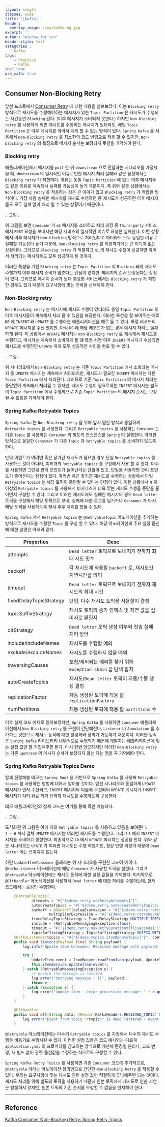 ```yaml
--- 
layout: single
classes: wide
title: "[Kafka] "
header:
  overlay_image: /img/kafka-bg.jpg
excerpt: ''
author: "window_for_sun"
header-style: text
categories :
  - Kafka
tags:
    - Practice
    - Kafka
toc: true
use_math: true
---
```


## Consumer Non-Blocking Retry
앞선 포스트에서 [Consumer Retry]()
에 대한 내용을 살펴보았다. 
이는 `Blocking retry` 방식으로 재시도를 수행해야하는 메시지가 있는 `Topic Partition` 은 
재시도가 수행되는 시간동안 `Blocking` 된다. (이후 메시지가 소비되지 못한다.)
하지만 `Non-blocking retry` 를 사용하게 되면 재시도를 수행하는 메시지가 있더라도, 
해당 `Topic Partition` 은 이후 메시지를 이어서 처리 할 수 있는 방식이 있다. 
`Spring Kafka` 를 사용해서 `Non-blocking retry` 를 최소한의 코드 변경으로 적용 할 수 있지만, 
`Non-blocking retry` 의 특징으로 메시지 순서는 보장되지 못함을 기억해야 한다.  


### Blocking retry
애플리케이션에서 메시지를 `poll` 한 뒤 `downstream` 으로 전달하는 시나리오를 가정했을 때, 
`downstream` 의 일시적인 이슈로인한 메시지 처리 실패와 같은 상황에서는 `Blocking retry` 가 적합하다. 
이유는 동일 `Topic Partition` 에 있는 이후 메시지들도 같은 이유로 계속해서 실패될 가능성이 높기 때문이다. 
즉 위와 같은 상황에서는 `Non-blocking retry` 를 적용하는 것은 큰 이미가 없고 `Blocking retry` 가 적합한 방식이다. 
가장 처음 실패한 메시지를 재시도 수행하던 중 재시도가 성공하면 이후 메시지들도 모두 실패 없이 처리 될 수 있는 상황이기 때문이다.  

.. 그림 ..

위 그림을 보면 `Consumer` 가 `m1` 메시지를 소비하고
처리 과정 중 `Third-party` 서비스에서 `POST` 요청을 보내지만 해당 서비스의 일시적인 이슈로 요청은 실패한다. 
이런 상황에서 이후 메시지가 `Non-blocking` 방식으로 처리된다고 하더라도 모두 동일한 이유로 실패할 가능성이 높기 때문에, 
`Non-blocking retry` 를 적용하기에는 큰 이득이 없는 상황이다. 
그러므로 `Blocking retry` 가 적절하고 `m1` 의 재시도 수행이 성공하면 이어서 처리되는 메시지들도 모두 성공하게 될 것이다.  

이러한 특성을 가진 `Blocking retry` 는 `Topic Partition` 이 `Blocking` 돼어 재시도 수행까지 이후 메시지 소비가 멈춘다는 단점이 있지만, 
메시지의 순서 보장된다는 장점이 있다. 
그러므로 메시지 순서가 보다 중요한 서비스에서는 `Blocking retry` 가 적합한 경우도 있기 때문에 요구사항에 맞는 전략을 선택해야 한다.  


### Non-Blocking retry
`Non-Blocking retry` 는 메시지에 재시도 수행이 있더라도 동일 `Topic Partition` 의 이후 메시지들이 계속해서 처리 될 수 있음을 보장한다. 
이러한 특성을 잘 보여주는 예로 `DB` 에 `INSERT` 와 `UPDATE` 를 수행하는 애플리케이션을 예로 들 수 있다. 
특정 레코드의 `UPDATE` 메시지를 수신 했지만, 아직 `DB` 에 해당 레코드가 없는 경우 메시지 처리는 실패하게 된다. 
이 상황에서 `UPDATE` 메시지는 `Non-Blocking retry` 로 계속해서 재시도를 수행하고, 
메시지는 계속해서 소비하게 될 떄 특정 시점 이후 `INSERT` 메시지가 수신되면 재시도를 수행하던 `UPDATE` 까지 모두 성공적인 처리를 완료 할 수 있다.  

.. 그림 ..

위 시나리오에서 `Non-Blocking retry` 는 기존 `Topic Partition` 에서 소비되는 메시지 중 `UPDATE` 메시지는 계속해서 처리되지만, 
재시도가 필요한 `INSERT` 메시지는 다른 `Topic Partition` 에서 처리된다. 
그러므로 기존 `Topic Partition` 의 메시지 처리는 중단없이 계속해서 처리될 수 있지만, 
재시도 수행이 필요로하는 `INSERT` 메시지는 별도의 `Topic Partition` 에서 수행되므로 기존 `Topic Partition` 의 
메시지 순서는 보장될 수 없음을 기억해야 한다.



### Spring Kafka Retryable Topics
`Spring Kafka` 는 `Non-Blocking retry` 을 위해 앞서 말한 방식과 동일하게 `Retryable topics` 를 사용한다. 
그리고 `Retryable topics` 를 사용하는 `Consumer` 는 기존 `Topic` 를 사용하는 `Consumer` 와 
별도의 인스턴스를 `Spring` 이 실행한다. 
이러한 방식으로 동일한 `Consumer` 가 기존 `Topic` 과 `Retryable topics` 를 소비하지 않도록 한다.  

만약 이벤트가 여려번 혹은 장기간 재시도가 필요한 경우 단일 `Retryable topics` 를 사용하는 것이 아니라, 
여러개의 `Retryable topics` 를 구성해서 사용 할 수 있다. 
다수를 사용하면 그만큼 관리 포인트가 늘어난다는 단점이 있고, 단일을 사용하면 관리 포인트가 줄어든다는 장잠이 있다. 
여러번 혹은 장기간 재시도를 수행하는 상황에서 단일 `Retryable topics` 는 해당 토픽이 중단될 수 있다는 단점이 있다. 
이런 상황에서 `N` 개 이상의 `Retryable topics` 를 사용해서 비지니스에 더욱 맞는 재시도 수행을 중단을 줄이면서 구성할 수 있다. 
그리고 이러한 재시도에도 실패한 메시지의 경우 `Dead letter` 토픽을 구성해서 해당 토픽으로 보내,
실패에 대한 로그를 남기거나 `Consumer` 가 다시 해당 토픽을 사용하도록 해서 추후 처리를 만들 수 있다.  


`Spring Kafka` 에서 `Retryable topics` 는 `@RetryableTopic` 어노케이션을 추가하는 방식으로 
재시도를 수행할 `Topic` 를 구성 할 수 있다. 
해당 어노테이션의 주요 설정 옵션에 대한 설명은 아래와 같다.  

Properties|Desc
---|---
attempts|`Dead letter` 토픽으로 보내지기 전까지 최대 시도 횟수
backoff|각 재시도에 적용할 `backoff` 로, 재시도간 지연시간을 의미
timeout|`Dead letter` 토픽으로 보내지기 전까지 재시도의 최대 시간
fixedDelayTopicStrategy|단일, 다수 재시도 토픽을 사용할지 결정
topicSuffixStrategy|재시도 토픽의 증가 인덱스 및 지연 값을 접미사로 붙일지
dltStrategy|`Dead letter` 토픽 생성 여부와 전송 실패 처리 방안
include/includeNames|재시도를 수행할 예외
exclude/excludeNames|재시도를 수행하지 않을 예외
traversingCauses|포함/제외되는 예외를 찾기 위해 `exception chain` 을 탐색 할지
autoCreateTopics|재시도/`Dead letter` 토픽이 자동/수동 생성 결정
replicationFactor|자동 생성된 토픽에 적용 할 `replicationFactory`
numPartitions|재동 생성된 토픽에 적용 할 `partitions` 수


이후 실제 코드 예제로 알아보겠지만,
`Spring Kafka` 를 사용하면 `Consumer` 애플리케이션에서 `Non-Blocking retry` 를 구현이 간단해진다.
`Listener` 나 `Annotation` 을 추가하는 것만으로 재시도 동작에 대한 활성화와 정의가 가능하기 때문이다.
이러한 동작은 `Spring Kafka` 라이브러리 내부적으로 수행되기 때문에 개발자는 애플리케이션에 맞는 설정 값만 잘 기입해주면 된다.
다시 한번 언급하지만 이러한 `Non-Blocking retry` 는 기존 `upstream` 의 메시지 순서가 보장되지 않는 다는 점을 꼭 기억해야 한다.



### Spring Kafka Retryable Topics Demo
함께 진행해볼 데모는 `Spring Boot` 을 기반으로 `Spring Kafka` 를 사용해
`Retryable topics` 를 사용하는 방법에 대해서 알아볼 것이다. 
앞선 시나리오와 동일하게 `UPDATE` 메시지가 먼저 수신되고, `INSERT` 메시지닥 다음에 수신되어
`UPDATE` 메시지가 `INSERT` 메시지가 처리 완료 되기 전까지 재시도를 수행하도록 구성한다.  

데모 애플리케이션의 상세 코드는 []()
여기를 통해 확인 가능하다.  

.. 그림 ..

도식화된 위 그림은 여러 개의 `Retryable topics` 를 사용하고 있음을 보여준다.  
`1 ~ 6` 까지 걸쳐 `UPDATE` 메시지는 여러번 재시도를 수행한다. 
그리고 `8` 에서 `INSERT` 메시지를 소비하고 생성한다. 
최종적으로 `10` 에서 `UPDATE` 메시지는 성공을 한다. 
위와 같은 시나리오는 `UPATE` 가 여러번 재시도는 수행 하였지만, 
정상 반영 되었기 때문에 `Dead letter` 에는 쓰여지지 않는다.  

하단 `UpdateItemConsumer` 클래스는 위 시나리오를 구현한 코드이 예이다.  
`@KafkaListener` 어노테이션에 해당 `Consumer` 가 사용할 토픽을 설한다.
그리고 `@Retryable` 어노테이션에는 재시도 동작에 대한 설정 값들을 기제한다. 
마지막으로 `@DltHandler` 어노테이션을 사용해서 `Dead letter` 에 대한 처리를 수행하는데, 
현재 코드에서는 로깅만 수행한다.  

```java
    @RetryableTopic(
            attempts = "#{'${demo.retry.maxRetryAttempts}'}",
            autoCreateTopics = "#{'${demo.retry.autoCreateRetryTopics}'}",
            backoff = @Backoff(delayExpression = "#{'${demo.retry.retryIntervalMilliseconds}'}",
                    multiplierExpression = "#{'${demo.retry.retryBackoffMultiplier}'}"),
            fixedDelayTopicStrategy = FixedDelayStrategy.MULTIPLE_TOPICS,
            include = {RetryableMessagingException.class},
            timeout = "#{'${demo.retry.maxRetryDurationMilliseconds}'}",
            topicSuffixingStrategy = TopicSuffixingStrategy.SUFFIX_WITH_INDEX_VALUE)
    @KafkaListener(topics = "#{'${demo.topics.itemUpdateTopic}'}", containerFactory = "kafkaListenerContainerFactory")
    public void listen(@Payload final String payload) {
        log.info("Update Item Consumer: Received message with payload: " + payload);

        try {
            UpdateItem event = JsonMapper.readFromJson(payload, UpdateItem.class);
            this.itemService.updateItem(event);
        } catch (RetryableMessagingException e) {
            // Ensure the message is retried.
            log.error("Retrying message : {}", payload);
            throw e;
        } catch (Exception e) {
            log.error("Update item - error processing message: " + e.getMessage());
        }
    }

    @DltHandler
    public void dlt(String data, @Header(KafkaHeaders.RECEIVED_TOPIC) String topic) {
        log.error("Event from topic "+topic+" is dead lettered - event:" + data);
    }
```  

`@Retryable` 어노테이션에는 다수의 `Retryable topics` 를 지정해서 다수의 재시도 수행을 비동기로 수행시킬 수 있다. 
이러한 설정 값들은 코드 예시와는 다르게 `application.yaml` 의 프로피터를 참고하는 방식으로 개선해 환경별 분리나, 
코드 변경, 재 빌드 없이 관련 옵션값을 수정하는 식으로도 구성할 수 있다.  

`Spring Kafka Retry Topics` 를 사용하면 기존 `Consumer` 코드에 추가적으로, 
`@Retryable` 이라는 어노테이션 정의만으로 간단한 `Non-Blocking Retry` 를 적용할 수 있다. 
우리는 요구사항에 맞는 재시도 관련 설정 값만 적절하게 튜닝해주면 되는 것이다. 
재시도 처리를 위해 별도의 토픽을 사용하기 때문에 원본 토픽에서 재시도로 인한 지연은 발생하지 않지만, 
원본 토픽의 기존 순서를 보장할 수 없음을 인지해야 한다.  


---  
## Reference
[Kafka Consumer Non-Blocking Retry: Spring Retry Topics](https://www.lydtechconsulting.com/blog-kafka-spring-retry-topics.html#a)   





